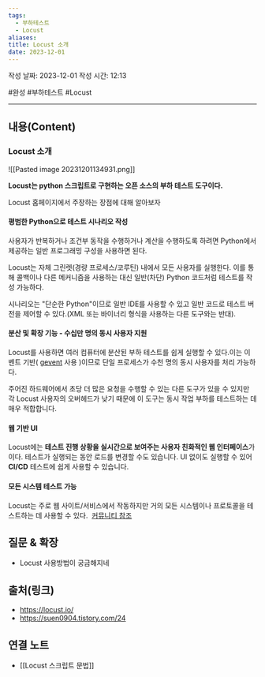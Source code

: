 ```yaml
---
tags:
  - 부하테스트
  - Locust
aliases: 
title: Locust 소개
date: 2023-12-01
---
```

작성 날짜: 2023-12-01
작성 시간: 12:13

#완성 #부하테스트 #Locust

----
## 내용(Content)

### Locust 소개
![[Pasted image 20231201134931.png]]

**Locust는 python 스크립트로 구현하는 오픈 소스의 부하 테스트 도구이다.**

Locust 홈페이지에서 주장하는 장점에 대해 알아보자

#### 평범한 Python으로 테스트 시나리오 작성
사용자가 반복하거나 조건부 동작을 수행하거나 계산을 수행하도록 하려면 Python에서 제공하는 일반 프로그래밍 구성을 사용하면 된다.

Locust는 자체 그린렛(경량 프로세스/코루틴) 내에서 모든 사용자를 실행한다. 이를 통해 콜백이나 다른 메커니즘을 사용하는 대신 일반(차단) Python 코드처럼 테스트를 작성 가능하다.

시나리오는 "단순한 Python"이므로 일반 IDE를 사용할 수 있고 일반 코드로 테스트 버전을 제어할 수 있다.(XML 또는 바이너리 형식을 사용하는 다른 도구와는 반대).

#### 분산 및 확장 기능 - 수십만 명의 동시 사용자 지원

Locust를 사용하면 여러 컴퓨터에 분산된 부하 테스트를 쉽게 실행할 수 있다.이는 이벤트 기반( [gevent](http://www.gevent.org/) 사용 )이므로 단일 프로세스가 수천 명의 동시 사용자를 처리 가능하다. 

주어진 하드웨어에서 초당 더 많은 요청을 수행할 수 있는 다른 도구가 있을 수 있지만 각 Locust 사용자의 오버헤드가 낮기 때문에 이 도구는 동시 작업 부하를 테스트하는 데 매우 적합합니다.


#### 웹 기반 UI

Locust에는 **테스트 진행 상황을 실시간으로 보여주는 사용자 친화적인 웹 인터페이스**가 이다. 테스트가 실행되는 동안 로드를 변경할 수도 있습니다. UI 없이도 실행할 수 있어 **CI/CD** 테스트에 쉽게 사용할 수 있습니다.


#### 모든 시스템 테스트 가능

Locust는 주로 웹 사이트/서비스에서 작동하지만 거의 모든 시스템이나 프로토콜을 테스트하는 데 사용할 수 있다.  [커뮤니티 참조](https://github.com/SvenskaSpel/locust-plugins#users)


## 질문 & 확장

- Locust 사용방법이 궁금해지네

## 출처(링크)
- https://locust.io/
- https://suen0904.tistory.com/24

## 연결 노트

- [[Locust 스크립트 문법]]








